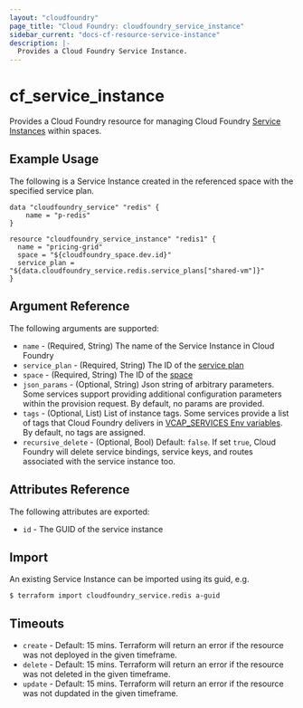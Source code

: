 ```yaml
---
layout: "cloudfoundry"
page_title: "Cloud Foundry: cloudfoundry_service_instance"
sidebar_current: "docs-cf-resource-service-instance"
description: |-
  Provides a Cloud Foundry Service Instance.
---
```


# cf\_service\_instance

Provides a Cloud Foundry resource for managing Cloud Foundry [Service Instances](https://docs.cloudfoundry.org/devguide/services/) within spaces.

## Example Usage

The following is a Service Instance created in the referenced space with the specified service plan.

```
data "cloudfoundry_service" "redis" {
    name = "p-redis"
}

resource "cloudfoundry_service_instance" "redis1" {
  name = "pricing-grid"
  space = "${cloudfoundry_space.dev.id}"
  service_plan = "${data.cloudfoundry_service.redis.service_plans["shared-vm"]}"
}
```

## Argument Reference

The following arguments are supported:

* `name` - (Required, String) The name of the Service Instance in Cloud Foundry
* `service_plan` - (Required, String) The ID of the [service plan](/docs/providers/cloudfoundry/d/service.html)
* `space` - (Required, String) The ID of the [space](/docs/providers/cloudfoundry/r/space.html)
* `json_params` - (Optional, String) Json string of arbitrary parameters. Some services support providing additional configuration parameters within the provision request. By default, no params are provided.
* `tags` - (Optional, List) List of instance tags. Some services provide a list of tags that Cloud Foundry delivers in [VCAP_SERVICES Env variables](https://docs.cloudfoundry.org/devguide/deploy-apps/environment-variable.html#VCAP-SERVICES). By default, no tags are assigned.
* `recursive_delete` - (Optional, Bool) Default: `false`. If set `true`, Cloud Foundry will delete service bindings, service keys, and routes associated with the service instance too.

## Attributes Reference

The following attributes are exported:

* `id` - The GUID of the service instance

## Import

An existing Service Instance can be imported using its guid, e.g.

```
$ terraform import cloudfoundry_service.redis a-guid
```

## Timeouts

* `create` - Default: 15 mins. Terraform will return an error if the resource was not deployed in the given timeframe.
* `delete` - Default: 15 mins. Terraform will return an error if the resource was not deleted in the given timeframe.
* `update` - Default: 15 mins. Terraform will return an error if the resource was not dupdated in the given timeframe.
